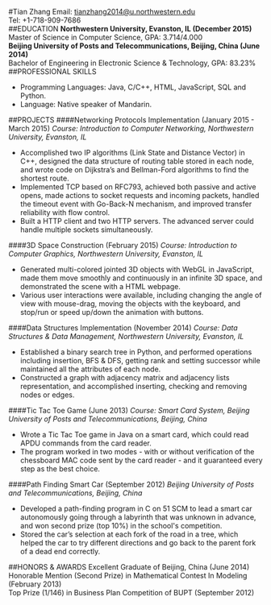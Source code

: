 #Tian Zhang
Email: tianzhang2014@u.northwestern.edu  
Tel: +1-718-909-7686  
##EDUCATION
**Northwestern University, Evanston, IL (December 2015)**  
Master of Science in Computer Science, GPA: 3.714/4.000  
**Beijing University of Posts and Telecommunications, Beijing, China (June 2014)**  
Bachelor of Engineering in Electronic Science & Technology, GPA: 83.23%
##PROFESSIONAL SKILLS
- Programming Languages: Java, C/C++, HTML, JavaScript, SQL and Python.
- Language: Native speaker of Mandarin.  

##PROJECTS
####Networking Protocols Implementation (January 2015 - March 2015) 
_Course: Introduction to Computer Networking, Northwestern University, Evanston, IL_
- Accomplished two IP algorithms (Link State and Distance Vector) in C++, designed the data structure of routing table stored in
each node, and wrote code on Dijkstra’s and Bellman-Ford algorithms to find the shortest route.
- Implemented TCP based on RFC793, achieved both passive and active opens, made actions to socket requests and incoming
packets, handled the timeout event with Go-Back-N mechanism, and improved transfer reliability with flow control.
- Built a HTTP client and two HTTP servers. The advanced server could handle multiple sockets simultaneously.  

####3D Space Construction (February 2015)
_Course: Introduction to Computer Graphics, Northwestern University, Evanston, IL_  
- Generated multi-colored jointed 3D objects with WebGL in JavaScript, made them move smoothly and continuously in an
infinite 3D space, and demonstrated the scene with a HTML webpage.
- Various user interactions were available, including changing the angle of view with mouse-drag, moving the objects with the
keyboard, and stop/run or speed up/down the animation with buttons.

####Data Structures Implementation (November 2014)
_Course: Data Structures & Data Management, Northwestern University, Evanston, IL_
- Established a binary search tree in Python, and performed operations including insertion, BFS & DFS, getting rank and setting successor while maintained all the attributes of each node.
- Constructed a graph with adjacency matrix and adjacency lists representation, and accomplished inserting, checking and removing nodes or edges.

####Tic Tac Toe Game (June 2013)
_Course: Smart Card System, Beijing University of Posts and Telecommunications, Beijing, China_
- Wrote a Tic Tac Toe game in Java on a smart card, which could read APDU commands from the card reader.
- The program worked in two modes - with or without verification of the chessboard MAC code sent by the card reader - and it
guaranteed every step as the best choice.

####Path Finding Smart Car (September 2012)
_Beijing University of Posts and Telecommunications, Beijing, China_
- Developed a path-finding program in C on 51 SCM to lead a smart car autonomously going through a labyrinth that was unknown in advance, and won second prize (top 10%) in the school's competition.
- Stored the car’s selection at each fork of the road in a tree, which helped the car to try different directions and go back to the parent fork of a dead end correctly.

##HONORS & AWARDS
Excellent Graduate of Beijing, China (June 2014)  
Honorable Mention (Second Prize) in Mathematical Contest In Modeling (February 2013)  
Top Prize (1/146) in Business Plan Competition of BUPT (September 2012)   
